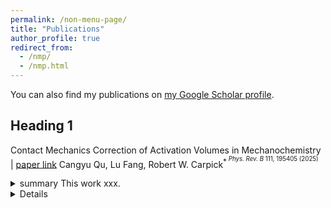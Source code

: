 ```yaml
---
permalink: /non-menu-page/
title: "Publications"
author_profile: true
redirect_from: 
  - /nmp/
  - /nmp.html
---
```

You can also find my publications on [my Google Scholar profile](https://scholar.google.com/citations?user=fSUo-qEAAAAJ&hl=en&oi=ao).

## Heading 1
Contact Mechanics Correction of Activation Volumes in Mechanochemistry | [paper link](https://journals.aps.org/prb/abstract/10.1103/PhysRevB.111.195405)
Cangyu Qu, Lu Fang, Robert W. Carpick<sup>*<sup> _Phys. Rev. B_ 111, 195405 (2025)
<details>
  <summary> summary
  This work xxx.
<details>

Heading 2
======
